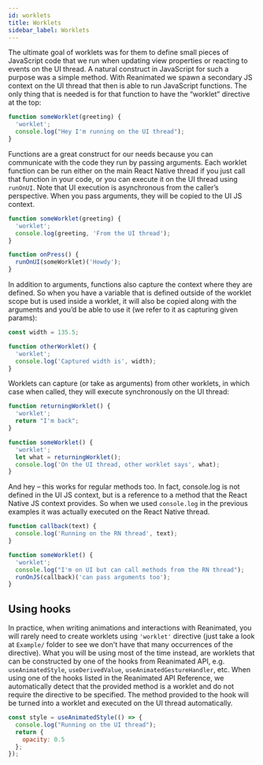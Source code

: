 ```yaml
---
id: worklets
title: Worklets
sidebar_label: Worklets
---
```


The ultimate goal of worklets was for them to define small pieces of JavaScript code that we run when updating view properties or reacting to events on the UI thread. A natural construct in JavaScript for such a purpose was a simple method. With Reanimated we spawn a secondary JS context on the UI thread that then is able to run JavaScript functions. The only thing that is needed is for that function to have the “worklet” directive at the top:

```js
function someWorklet(greeting) {
  'worklet';
  console.log("Hey I'm running on the UI thread");
}
```

Functions are a great construct for our needs because you can communicate with the code they run by passing arguments. Each worklet function can be run either on the main React Native thread if you just call that function in your code, or you can execute it on the UI thread using `runOnUI`. Note that UI execution is asynchronous from the caller’s perspective. When you pass arguments, they will be copied to the UI JS context.

```js
function someWorklet(greeting) {
  'worklet';
  console.log(greeting, 'From the UI thread');
}

function onPress() {
  runOnUI(someWorklet)('Howdy');
}
```

In addition to arguments, functions also capture the context where they are defined. So when you have a variable that is defined outside of the worklet scope but is used inside a worklet, it will also be copied along with the arguments and you’d be able to use it (we refer to it as capturing given params):

```js
const width = 135.5;

function otherWorklet() {
  'worklet';
  console.log('Captured width is', width);
}
```

Worklets can capture (or take as arguments) from other worklets, in which case when called, they will execute synchronously on the UI thread:

```js
function returningWorklet() {
  'worklet';
  return "I'm back";
}

function someWorklet() {
  'worklet';
  let what = returningWorklet();
  console.log('On the UI thread, other worklet says', what);
}
```

And hey – this works for regular methods too. In fact, console.log is not defined in the UI JS context, but is a reference to a method that the React Native JS context provides. So when we used `console.log` in the previous examples it was actually executed on the React Native thread.

```js
function callback(text) {
  console.log('Running on the RN thread', text);
}

function someWorklet() {
  'worklet';
  console.log("I'm on UI but can call methods from the RN thread");
  runOnJS(callback)('can pass arguments too');
}
```

## Using hooks

In practice, when writing animations and interactions with Reanimated, you will rarely need to create worklets using `'worklet'` directive (just take a look at `Example/` folder to see we don't have that many occurrences of the directive).
What you will be using most of the time instead, are worklets that can be constructed by one of the hooks from Reanimated API, e.g. `useAnimatedStyle`, `useDerivedValue`, `useAnimatedGestureHandler`, etc.
When using one of the hooks listed in the Reanimated API Reference, we automatically detect that the provided method is a worklet and do not require the directive to be specified.
The method provided to the hook will be turned into a worklet and executed on the UI thread automatically.

```js
const style = useAnimatedStyle(() => {
  console.log("Running on the UI thread");
  return {
    opacity: 0.5
  };
});
```



